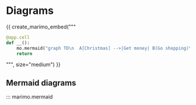 # Diagrams

{{ create_marimo_embed("""

```python
@app.cell
def __():
    mo.mermaid("graph TD\n  A[Christmas] -->|Get money| B(Go shopping)\n  B --> C{Let me think}\n  C -->|One| D[Laptop]\n  C -->|Two| E[iPhone]\n  C -->|Three| F[Car]")
    return
```

""", size="medium") }}

## Mermaid diagrams

::: marimo.mermaid
